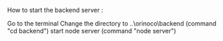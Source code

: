 How to start the backend server :

Go to the terminal
Change the directory to ..\orinoco\backend 	(command "cd backend")
start node server				(command "node server")
